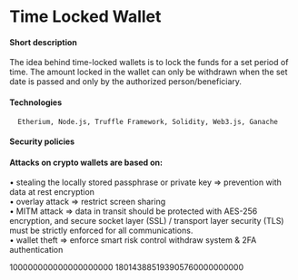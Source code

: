 # Time Locked Wallet

#### Short description
 The idea behind time-locked wallets is to lock the funds for a set period of time. The amount locked in the wallet can only be withdrawn when the set date is passed and only by the authorized person/beneficiary.
     
#### Technologies
      Etherium, Node.js, Truffle Framework, Solidity, Web3.js, Ganache
 
#### Security policies

#### Attacks on crypto wallets are based on:
•	stealing the locally stored passphrase or private key ⇒ prevention with data at rest encryption </br>
•	overlay attack ⇒ restrict screen sharing  </br>
•	MITM attack ⇒ data in transit should be protected with AES-256 encryption, and secure socket layer (SSL) / transport layer security (TLS) must be strictly enforced for all communications. </br>
•	wallet theft ⇒ enforce smart risk control withdraw system & 2FA authentication </br>

100000000000000000000
180143885193905760000000000

